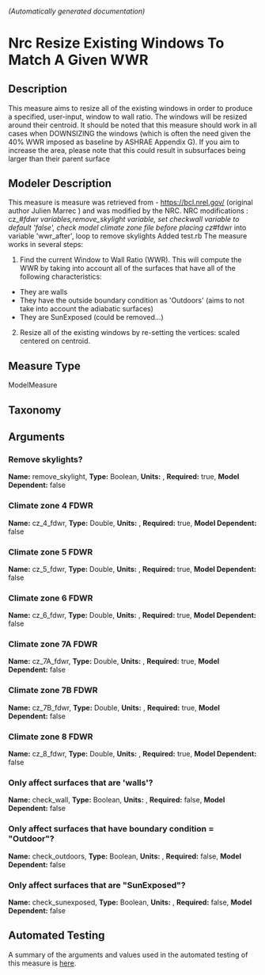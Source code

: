 

###### (Automatically generated documentation)

# Nrc Resize Existing Windows To Match A Given WWR

## Description
This measure aims to resize all of the existing windows in order to produce a specified, user-input, window to wall ratio.
The windows will be resized around their centroid.
It should be noted that this measure should work in all cases when DOWNSIZING the windows (which is often the need given the 40% WWR imposed as baseline by ASHRAE Appendix G).
If you aim to increase the area, please note that this could result in subsurfaces being larger than their parent surface

## Modeler Description
This measure is measure was retrieved from - https://bcl.nrel.gov/ (original author Julien Marrec ) and was modified by the NRC.
NRC modifications : cz_#_fdwr variables,remove_skylight variable,  set checkwall variable to default 'false', check model climate zone file before placing cz_#fdwr into variable 'wwr_after', loop to remove skylights
Added test.rb
The measure works in several steps:

1. Find the current Window to Wall Ratio (WWR).
This will compute the WWR by taking into account all of the surfaces that have all of the following characteristics:
- They are walls
- They have the outside boundary condition as 'Outdoors' (aims to not take into account the adiabatic surfaces)
- They are SunExposed (could be removed...)

2. Resize all of the existing windows by re-setting the vertices: scaled centered on centroid.


## Measure Type
ModelMeasure

## Taxonomy


## Arguments


### Remove skylights?

**Name:** remove_skylight,
**Type:** Boolean,
**Units:** ,
**Required:** true,
**Model Dependent:** false

### Climate zone 4 FDWR

**Name:** cz_4_fdwr,
**Type:** Double,
**Units:** ,
**Required:** true,
**Model Dependent:** false

### Climate zone 5 FDWR

**Name:** cz_5_fdwr,
**Type:** Double,
**Units:** ,
**Required:** true,
**Model Dependent:** false

### Climate zone 6 FDWR

**Name:** cz_6_fdwr,
**Type:** Double,
**Units:** ,
**Required:** true,
**Model Dependent:** false

### Climate zone 7A FDWR

**Name:** cz_7A_fdwr,
**Type:** Double,
**Units:** ,
**Required:** true,
**Model Dependent:** false

### Climate zone 7B FDWR

**Name:** cz_7B_fdwr,
**Type:** Double,
**Units:** ,
**Required:** true,
**Model Dependent:** false

### Climate zone 8 FDWR

**Name:** cz_8_fdwr,
**Type:** Double,
**Units:** ,
**Required:** true,
**Model Dependent:** false

### Only affect surfaces that are 'walls'?

**Name:** check_wall,
**Type:** Boolean,
**Units:** ,
**Required:** false,
**Model Dependent:** false

### Only affect surfaces that have boundary condition = "Outdoor"?

**Name:** check_outdoors,
**Type:** Boolean,
**Units:** ,
**Required:** false,
**Model Dependent:** false

### Only affect surfaces that are "SunExposed"?

**Name:** check_sunexposed,
**Type:** Boolean,
**Units:** ,
**Required:** false,
**Model Dependent:** false






## Automated Testing
A summary of the arguments and values used in the automated testing of this measure is [here](./tests/README.md).
